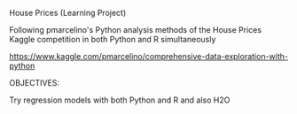 House Prices (Learning Project)

Following pmarcelino's Python analysis methods of the House Prices Kaggle competition in both Python and R simultaneously

https://www.kaggle.com/pmarcelino/comprehensive-data-exploration-with-python

OBJECTIVES:

Try regression models with both Python and R and also H2O
